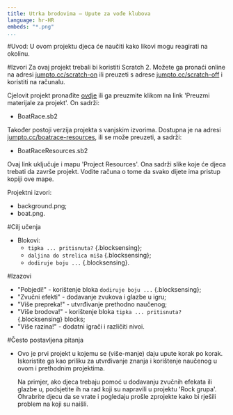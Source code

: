 ```yaml
---
title: Utrka brodovima — Upute za vođe klubova
language: hr-HR
embeds: "*.png"
...
```


#Uvod:
U ovom projektu djeca će naučiti kako likovi mogu reagirati na okolinu.

#Izvori
Za ovaj projekt trebali bi koristiti Scratch 2. Možete ga pronaći online na adresi [jumpto.cc/scratch-on](http://jumpto.cc/scratch-on) ili preuzeti s adrese [jumpto.cc/scratch-off](http://jumpto.cc/scratch-off) i koristiti na računalu.

Cjelovit projekt pronađite  <a href="http://scratch.mit.edu/projects/63957956/#editor">ovdje</a> ili ga preuzmite klikom na link 'Preuzmi materijale za projekt'. On sadrži:

+ BoatRace.sb2

Također postoji verzija projekta s vanjskim izvorima. Dostupna je na adresi [jumpto.cc/boatrace-resources](http://jumpto.cc/boatrace-resources), ili se može preuzeti, a sadrži:

+ BoatRaceResources.sb2 

Ovaj link uključuje i mapu 'Project Resources'. Ona sadrži slike koje će djeca trebati da završe projekt. Vodite računa o tome da svako dijete ima pristup kopiji ove mape.

Projektni izvori:
+ background.png;
+ boat.png.

#Cilj učenja
+ Blokovi:
	+ `tipka ... pritisnuta?` {.blocksensing};
	+ `daljina do strelica miša` {.blocksensing};
	+ `dodiruje boju ...` {.blocksensing}.

#Izazovi
+ "Pobjedi!" - korištenje bloka `dodiruje boju ...` {.blocksensing};
+ "Zvučni efekti" - dodavanje zvukova i glazbe u igru;
+ "Više prepreka!" - utvrđivanje prethodno naučenog;
+ "Više brodova!" - korištenje bloka `tipka ... pritisnuta?` {.blocksensing} blocks;
+ "Više razina!" - dodatni igrači i različiti nivoi.

#Često postavljena pitanja
+ Ovo je prvi projekt u kojemu se (više-manje) daju upute korak po korak. Iskoristite ga kao priliku za utvrđivanje znanja i korištenje naučenog u ovom i prethodnim projektima.

	Na primjer, ako djeca trebaju pomoć u dodavanju zvučnih efekata ili glazbe u, podsjetite ih na rad koji su napravili u projektu 'Rock grupa'. Ohrabrite djecu da se vrate i pogledaju prošle zprojekte kako bi rješili problem na koji su naišli.
